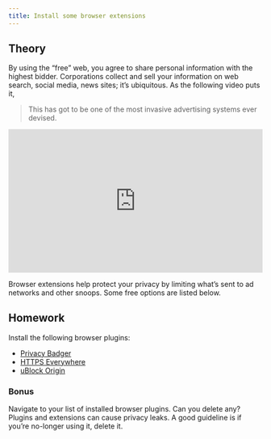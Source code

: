 ```yaml
---
title: Install some browser extensions
---
```


## Theory

By using the “free” web, you agree to share personal information with the highest bidder. Corporations collect and sell
your information on web search, social media, news sites; it’s ubiquitous. As the following video puts it,

> This has got to be one of the most invasive advertising systems ever devised.

<div
	class="video-wrapper"
	style="position: relative; width: 100%; height: 0; padding-bottom: 56.25%;"
>
	<iframe
		width="560"
		height="315"
		src="https://www.youtube.com/embed/5pFX2P7JLwA"
		frameborder="0"
		allowfullscreen
		style="position: absolute; top: 0; left: 0; width: 100%; height: 100%;"
	></iframe>
</div>

Browser extensions help protect your privacy by limiting what’s sent to ad networks and other snoops. Some free options
are listed below.

## Homework

Install the following browser plugins:

- [Privacy Badger](https://www.eff.org/privacybadger)
- [HTTPS Everywhere](https://www.eff.org/https-everywhere)
- [uBlock Origin](https://github.com/gorhill/uBlock)

### Bonus

Navigate to your list of installed browser plugins. Can you delete any? Plugins and extensions can cause privacy leaks.
A good guideline is if you’re no-longer using it, delete it.

